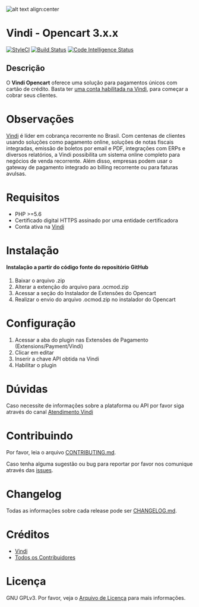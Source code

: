 ![alt text align:center](https://vindi-blog.s3.amazonaws.com/wp-content/uploads/2017/10/logo-vindi-1.png "Vindi")

# Vindi - Opencart 3.x.x

[![StyleCI](https://github.styleci.io/repos/138790516/shield?branch=master)](https://github.styleci.io/repos/138790516)
[![Build Status](https://scrutinizer-ci.com/g/rtakauti/vindi-opencart/badges/build.png?b=master)](https://scrutinizer-ci.com/g/rtakauti/vindi-opencart/build-status/master)
[![Code Intelligence Status](https://scrutinizer-ci.com/g/rtakauti/vindi-opencart/badges/code-intelligence.svg?b=master)](https://scrutinizer-ci.com/code-intelligence)

## Descrição
O **Vindi Opencart** oferece uma solução para pagamentos únicos com cartão de crédito. Basta ter [uma conta habilitada na Vindi](https://app.vindi.com.br/prospects/new), para começar a cobrar seus clientes.

# Observações

 [Vindi](http://www.vindi.com.br/) é líder em cobrança recorrente no Brasil. Com centenas de clientes usando soluções como pagamento online, soluções de notas fiscais integradas, emissão de boletos por email e PDF, integrações com ERPs e diversos relatórios, a Vindi possibilita um sistema online completo para negócios de venda recorrente. Além disso, empresas podem usar o gateway de pagamento integrado ao billing recorrente ou para faturas avulsas.

# Requisitos
- PHP >=5.6
- Certificado digital HTTPS assinado por uma entidade certificadora
- Conta ativa na [Vindi](https://www.vindi.com.br "Vindi")

# Instalação

#### Instalação a partir do código fonte do repositório GitHub
1. Baixar o arquivo .zip
1. Alterar a extenção do arquivo para .ocmod.zip
1. Acessar a seção do Instalador de Extensões do Opencart
1. Realizar o envio do arquivo .ocmod.zip no instalador do Opencart

# Configuração
1. Acessar a aba do plugin nas Extensões de Pagamento (Extensions/Payment/Vindi)
1. Clicar em editar
1. Inserir a chave API obtida na Vindi
1. Habilitar o plugin

# Dúvidas
Caso necessite de informações sobre a plataforma ou API por favor siga através do canal [Atendimento Vindi](http://atendimento.vindi.com.br/hc/pt-br)

# Contribuindo
Por favor, leia o arquivo [CONTRIBUTING.md](CONTRIBUTING.md).


Caso tenha alguma sugestão ou bug para reportar por favor nos comunique através das [issues](./issues).

# Changelog
Todas as informações sobre cada release pode ser  [CHANGELOG.md](CHANGELOG.md).

# Créditos
- [Vindi](https://github.com/vindi)
- [Todos os Contribuidores](https://github.com/vindi/vindi-woocommerce-subscriptions/contributors)

# Licença
GNU GPLv3. Por favor, veja o [Arquivo de Licença](LICENSE) para mais informações.
